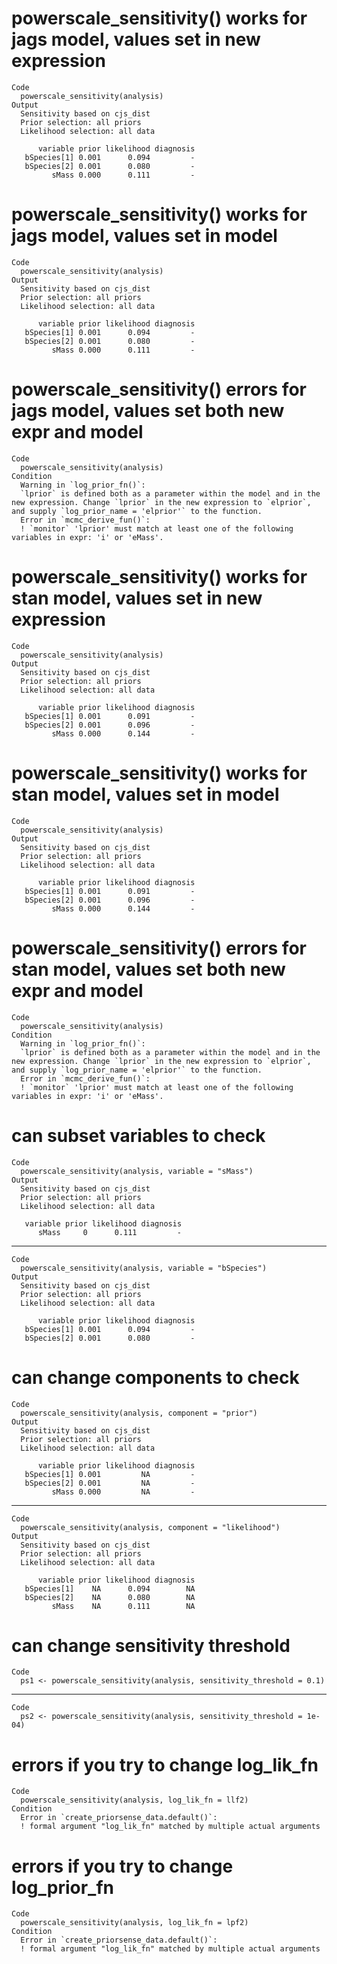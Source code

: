 # powerscale_sensitivity() works for jags model, values set in new expression

    Code
      powerscale_sensitivity(analysis)
    Output
      Sensitivity based on cjs_dist
      Prior selection: all priors
      Likelihood selection: all data
      
          variable prior likelihood diagnosis
       bSpecies[1] 0.001      0.094         -
       bSpecies[2] 0.001      0.080         -
             sMass 0.000      0.111         -

# powerscale_sensitivity() works for jags model, values set in model

    Code
      powerscale_sensitivity(analysis)
    Output
      Sensitivity based on cjs_dist
      Prior selection: all priors
      Likelihood selection: all data
      
          variable prior likelihood diagnosis
       bSpecies[1] 0.001      0.094         -
       bSpecies[2] 0.001      0.080         -
             sMass 0.000      0.111         -

# powerscale_sensitivity() errors for jags model, values set both new expr and model

    Code
      powerscale_sensitivity(analysis)
    Condition
      Warning in `log_prior_fn()`:
      `lprior` is defined both as a parameter within the model and in the new expression. Change `lprior` in the new expression to `elprior`, and supply `log_prior_name = 'elprior'` to the function.
      Error in `mcmc_derive_fun()`:
      ! `monitor` 'lprior' must match at least one of the following variables in expr: 'i' or 'eMass'.

# powerscale_sensitivity() works for stan model, values set in new expression

    Code
      powerscale_sensitivity(analysis)
    Output
      Sensitivity based on cjs_dist
      Prior selection: all priors
      Likelihood selection: all data
      
          variable prior likelihood diagnosis
       bSpecies[1] 0.001      0.091         -
       bSpecies[2] 0.001      0.096         -
             sMass 0.000      0.144         -

# powerscale_sensitivity() works for stan model, values set in model

    Code
      powerscale_sensitivity(analysis)
    Output
      Sensitivity based on cjs_dist
      Prior selection: all priors
      Likelihood selection: all data
      
          variable prior likelihood diagnosis
       bSpecies[1] 0.001      0.091         -
       bSpecies[2] 0.001      0.096         -
             sMass 0.000      0.144         -

# powerscale_sensitivity() errors for stan model, values set both new expr and model

    Code
      powerscale_sensitivity(analysis)
    Condition
      Warning in `log_prior_fn()`:
      `lprior` is defined both as a parameter within the model and in the new expression. Change `lprior` in the new expression to `elprior`, and supply `log_prior_name = 'elprior'` to the function.
      Error in `mcmc_derive_fun()`:
      ! `monitor` 'lprior' must match at least one of the following variables in expr: 'i' or 'eMass'.

# can subset variables to check

    Code
      powerscale_sensitivity(analysis, variable = "sMass")
    Output
      Sensitivity based on cjs_dist
      Prior selection: all priors
      Likelihood selection: all data
      
       variable prior likelihood diagnosis
          sMass     0      0.111         -

---

    Code
      powerscale_sensitivity(analysis, variable = "bSpecies")
    Output
      Sensitivity based on cjs_dist
      Prior selection: all priors
      Likelihood selection: all data
      
          variable prior likelihood diagnosis
       bSpecies[1] 0.001      0.094         -
       bSpecies[2] 0.001      0.080         -

# can change components to check

    Code
      powerscale_sensitivity(analysis, component = "prior")
    Output
      Sensitivity based on cjs_dist
      Prior selection: all priors
      Likelihood selection: all data
      
          variable prior likelihood diagnosis
       bSpecies[1] 0.001         NA         -
       bSpecies[2] 0.001         NA         -
             sMass 0.000         NA         -

---

    Code
      powerscale_sensitivity(analysis, component = "likelihood")
    Output
      Sensitivity based on cjs_dist
      Prior selection: all priors
      Likelihood selection: all data
      
          variable prior likelihood diagnosis
       bSpecies[1]    NA      0.094        NA
       bSpecies[2]    NA      0.080        NA
             sMass    NA      0.111        NA

# can change sensitivity threshold

    Code
      ps1 <- powerscale_sensitivity(analysis, sensitivity_threshold = 0.1)

---

    Code
      ps2 <- powerscale_sensitivity(analysis, sensitivity_threshold = 1e-04)

# errors if you try to change log_lik_fn

    Code
      powerscale_sensitivity(analysis, log_lik_fn = llf2)
    Condition
      Error in `create_priorsense_data.default()`:
      ! formal argument "log_lik_fn" matched by multiple actual arguments

# errors if you try to change log_prior_fn

    Code
      powerscale_sensitivity(analysis, log_lik_fn = lpf2)
    Condition
      Error in `create_priorsense_data.default()`:
      ! formal argument "log_lik_fn" matched by multiple actual arguments

